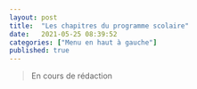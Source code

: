 ```yaml
---
layout: post
title:  "Les chapitres du programme scolaire"
date:   2021-05-25 08:39:52
categories: ["Menu en haut à gauche"]
published: true
---
```


> En cours de rédaction



